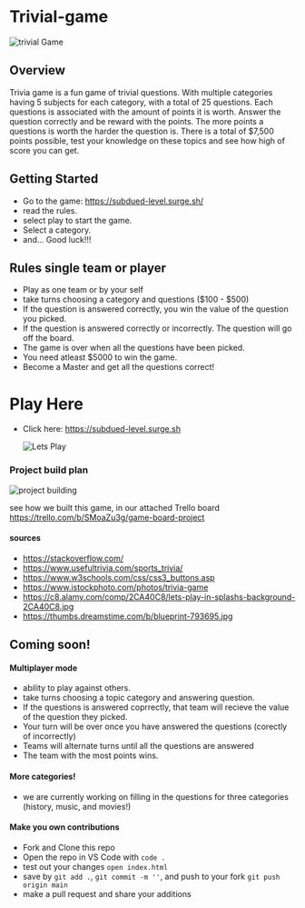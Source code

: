 # Trivial-game
 
 ![trivial Game](https://media.istockphoto.com/photos/trivia-picture-id835649938?k=20&m=835649938&s=612x612&w=0&h=FQceQIrjNozRGuFPHUApCVG_NIKXSo6wslbz-b96LjM=)
## Overview

Trivia game is a fun game of trivial questions. With multiple categories having 5 subjects for each category, with a total of 25 questions. Each questions is associated with the amount of points it is worth. Answer the question correctly and be reward with the points. The more points a questions is worth the harder the question is. There is a total of $7,500 points possible, test your knowledge on these topics and see how high of score you can get.

## Getting Started

- Go to the game: https://subdued-level.surge.sh/
- read the rules.
- select play to start the game.
- Select a category.
- and... Good luck!!!

## Rules single team or player

- Play as one team or by your self
- take turns choosing a category and questions ($100 - $500)
- If the question is answered correctly, you win the value of the question you picked.
- If the question is answered correctly or incorrectly. The question will go off the board. 
- The game is over when all the questions have been picked.
- You need atleast $5000 to win the game.
- Become a Master and get all the questions correct!

# Play Here

- Click here: https://subdued-level.surge.sh
  
  ![Lets Play](https://c8.alamy.com/comp/2CA40C8/lets-play-in-splashs-background-2CA40C8.jpg)

### Project build plan

![project building](https://thumbs.dreamstime.com/b/blueprint-793695.jpg)

see how we built this game, in our attached Trello board https://trello.com/b/SMoaZu3g/game-board-project

#### sources

- https://stackoverflow.com/
- https://www.usefultrivia.com/sports_trivia/
- https://www.w3schools.com/css/css3_buttons.asp
- https://www.istockphoto.com/photos/trivia-game
- https://c8.alamy.com/comp/2CA40C8/lets-play-in-splashs-background-2CA40C8.jpg
- https://thumbs.dreamstime.com/b/blueprint-793695.jpg

## Coming soon!

#### Multiplayer mode

- ability to play against others.
- take turns choosing a topic category and answering question.
- If the questions is answered coprrectly, that team will recieve the value of the question they picked.
- Your turn will be over once you have answered the questions (corectly of incorrectly)
- Teams will alternate turns until all the questions are answered
- The team with the most points wins.

#### More categories!

- we are currently working on filling in the questions for three categories (history, music, and movies!)

#### Make you own contributions
  - Fork and Clone this repo
  - Open the repo in VS Code with `code .`
  - test out your changes `open index.html`
  - save by `git add .`, `git commit -m ''`, and push to your fork `git push origin main`
  - make a pull request and share your additions